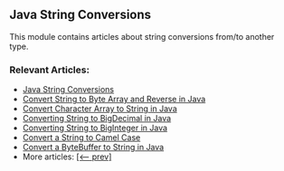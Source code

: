## Java String Conversions

This module contains articles about string conversions from/to another type.

### Relevant Articles:
- [Java String Conversions](https://www.baeldung.com/java-string-conversions)
- [Convert String to Byte Array and Reverse in Java](https://www.baeldung.com/java-string-to-byte-array)
- [Convert Character Array to String in Java](https://www.baeldung.com/java-char-array-to-string)
- [Converting String to BigDecimal in Java](https://www.baeldung.com/java-string-to-bigdecimal)
- [Converting String to BigInteger in Java](https://www.baeldung.com/java-string-to-biginteger)
- [Convert a String to Camel Case](https://www.baeldung.com/java-string-to-camel-case)
- [Convert a ByteBuffer to String in Java](https://www.baeldung.com/java-bytebuffer-to-string)
- More articles: [[<-- prev]](/core-java-string-conversions)
